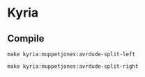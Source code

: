 # Kyria

## Compile

```shell
make kyria:muppetjones:avrdude-split-left
```

```shell
make kyria:muppetjones:avrdude-split-right
```
